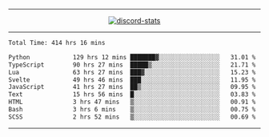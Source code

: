 <a href="https://www.github.com/ripavoid" target="_blank" rel="noreferrer">

-------

<div align='center'>
    <a href='https://discordapp.com/users/825178146797518881'>
        <img align='center' alt='discord-stats' src='https://api.discord-status.me/825178146797518881?nitro&boost=4&gradient=%231e0b1a%2C%23000000%2C%23000000%2C%23160316'></img>
    </a>
</div>

-------

<!--START_SECTION:waka-->

```txt
Total Time: 414 hrs 16 mins

Python            129 hrs 12 mins ███████▓░░░░░░░░░░░░░░░░░   31.01 %
TypeScript        90 hrs 27 mins  █████▒░░░░░░░░░░░░░░░░░░░   21.71 %
Lua               63 hrs 27 mins  ███▓░░░░░░░░░░░░░░░░░░░░░   15.23 %
Svelte            49 hrs 46 mins  ███░░░░░░░░░░░░░░░░░░░░░░   11.95 %
JavaScript        41 hrs 27 mins  ██▒░░░░░░░░░░░░░░░░░░░░░░   09.95 %
Text              15 hrs 56 mins  █░░░░░░░░░░░░░░░░░░░░░░░░   03.83 %
HTML              3 hrs 47 mins   ▒░░░░░░░░░░░░░░░░░░░░░░░░   00.91 %
Bash              3 hrs 6 mins    ▒░░░░░░░░░░░░░░░░░░░░░░░░   00.75 %
SCSS              2 hrs 52 mins   ▒░░░░░░░░░░░░░░░░░░░░░░░░   00.69 %
```

<!--END_SECTION:waka-->

-------

